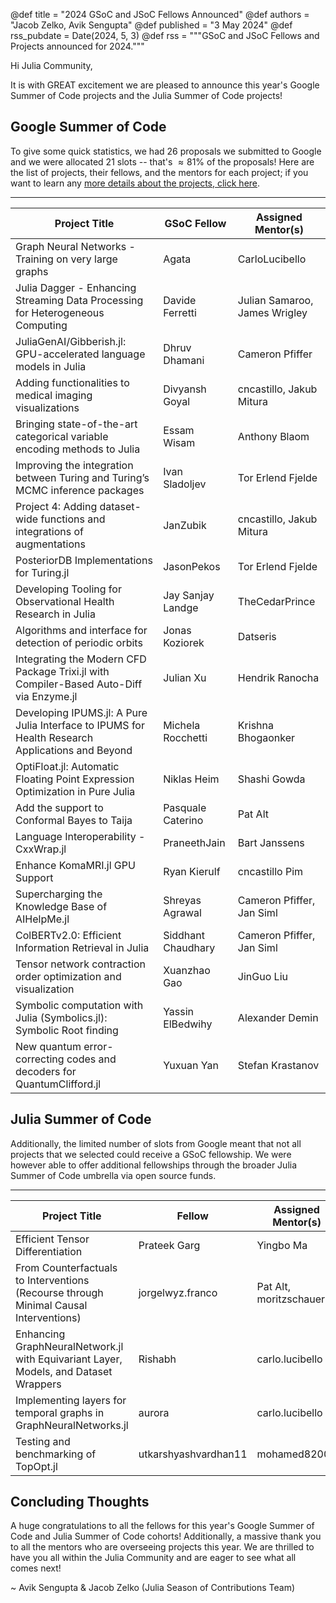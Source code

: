 @def title = "2024 GSoC and JSoC Fellows Announced"
@def authors = "Jacob Zelko, Avik Sengupta"
@def published = "3 May 2024"
@def rss_pubdate = Date(2024, 5, 3)
@def rss = """GSoC and JSoC Fellows and Projects announced for 2024."""

Hi Julia Community,

It is with GREAT excitement we are pleased to announce this year's Google Summer of Code projects and the Julia Summer of Code projects!

## Google Summer of Code

To give some quick statistics, we had $26$ proposals we submitted to Google and we were allocated $21$ slots -- that's $\approx 81\%$ of the proposals! Here are the list of projects, their fellows, and the mentors for each project; if you want to learn any [more details about the projects, click here](https://summerofcode.withgoogle.com/programs/2024/organizations/the-julia-language). 

---


| Project Title                                                                                    | GSoC Fellow        | Assigned Mentor(s)            |
|--------------------------------------------------------------------------------------------------|--------------------|-------------------------------|
| Graph Neural Networks - Training on very large graphs                                            | Agata              | CarloLucibello                |
| Julia Dagger - Enhancing Streaming Data Processing for Heterogeneous Computing                   | Davide Ferretti    | Julian Samaroo, James Wrigley |
| JuliaGenAI/Gibberish.jl: GPU-accelerated language models in Julia                                | Dhruv Dhamani      | Cameron Pfiffer               |
| Adding functionalities to medical imaging visualizations                                         | Divyansh Goyal     | cncastillo, Jakub Mitura      |
| Bringing state-of-the-art categorical variable encoding methods to Julia                         | Essam Wisam        | Anthony Blaom                 |
| Improving the integration between Turing and Turing’s MCMC inference packages                    | Ivan Sladoljev     | Tor Erlend Fjelde             |
| Project 4: Adding dataset-wide functions and integrations of augmentations                       | JanZubik           | cncastillo, Jakub Mitura      |
| PosteriorDB Implementations for Turing.jl                                                        | JasonPekos         | Tor Erlend Fjelde             |
| Developing Tooling for Observational Health Research in Julia                                    | Jay Sanjay Landge  | TheCedarPrince                |
| Algorithms and interface for detection of periodic orbits                                        | Jonas Koziorek     | Datseris                      |
| Integrating the Modern CFD Package Trixi.jl with Compiler-Based Auto-Diff via Enzyme.jl          | Julian Xu          | Hendrik Ranocha               |
| Developing IPUMS.jl: A Pure Julia Interface to IPUMS for Health Research Applications and Beyond | Michela Rocchetti  | Krishna Bhogaonker            |
| OptiFloat.jl: Automatic Floating Point Expression Optimization in Pure Julia                     | Niklas Heim        | Shashi Gowda                  |
| Add the support to Conformal Bayes to Taija                                                      | Pasquale Caterino  | Pat Alt                       |
| Language Interoperability - CxxWrap.jl                                                           | PraneethJain       | Bart Janssens                 |
| Enhance KomaMRI.jl GPU Support                                                                   | Ryan Kierulf       | cncastillo Pim                |
| Supercharging the Knowledge Base of AIHelpMe.jl                                                  | Shreyas Agrawal    | Cameron Pfiffer, Jan Siml     |
| ColBERTv2.0: Efficient Information Retrieval in Julia                                            | Siddhant Chaudhary | Cameron Pfiffer, Jan Siml     |
| Tensor network contraction order optimization and visualization                                  | Xuanzhao Gao       | JinGuo Liu                    |
| Symbolic computation with Julia (Symbolics.jl): Symbolic Root finding                            | Yassin ElBedwihy   | Alexander Demin               |
| New quantum error-correcting codes and decoders for QuantumClifford.jl                           | Yuxuan Yan         | Stefan Krastanov

## Julia Summer of Code

Additionally, the limited number of slots from Google meant that not all projects that we selected could receive a GSoC fellowship. We were however able to offer additional fellowships through the broader Julia Summer of Code umbrella via open source funds. 

---

| Project Title                                                                         | Fellow| Assigned Mentor(s)     |
|---------------------------------------------------------------------------------------|----------------------|------------------------|
| Efficient Tensor Differentiation                                                      | Prateek Garg         | Yingbo Ma              |
| From Counterfactuals to Interventions (Recourse through Minimal Causal Interventions) | jorgelwyz.franco     | Pat Alt, moritzschauer |
| Enhancing GraphNeuralNetwork.jl with Equivariant Layer, Models, and Dataset Wrappers  | Rishabh              | carlo.lucibello        |
| Implementing layers for temporal graphs in GraphNeuralNetworks.jl                     | aurora               | carlo.lucibello        |
| Testing and benchmarking of TopOpt.jl                                                 | utkarshyashvardhan11 | mohamed82008           |

## Concluding Thoughts

A huge congratulations to all the fellows for this year's Google Summer of Code and Julia Summer of Code cohorts! Additionally, a massive thank you to all the mentors who are overseeing projects this year. We are thrilled to have you all within the Julia Community and are eager to see what all comes next!

~ Avik Sengupta & Jacob Zelko 
  (Julia Season of Contributions Team)
